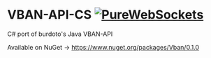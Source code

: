 # VBAN-API-CS [![PureWebSockets](https://img.shields.io/nuget/v/Vban.svg)](https://www.nuget.org/packages/Vban/) 
C# port of burdoto's Java VBAN-API

Available on NuGet -> https://www.nuget.org/packages/Vban/0.1.0
